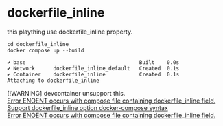 # dockerfile_inline
this plaything use dockerfile_inline property.  
  
    cd dockerfile_inline
    docker compose up --build

    ✔ base                                     Built    0.0s 
    ✔ Network      dockerfile_inline_default   Created  0.1s 
    ✔ Container    dockerfile_inline           Created  0.1s 
    Attaching to dockerfile_inline


[!WARNING]
devcontainer unsupport this.  
[Error ENOENT occurs with compose file containing dockerfile_inline field.](https://github.com/devcontainers/cli/issues/765)  
[Support dockerfile_inline option docker-compose syntax](https://github.com/microsoft/vscode-remote-release/issues/8445)  
[Error ENOENT occurs with compose file containing dockerfile_inline field.](https://github.com/devcontainers/cli/issues/765)  